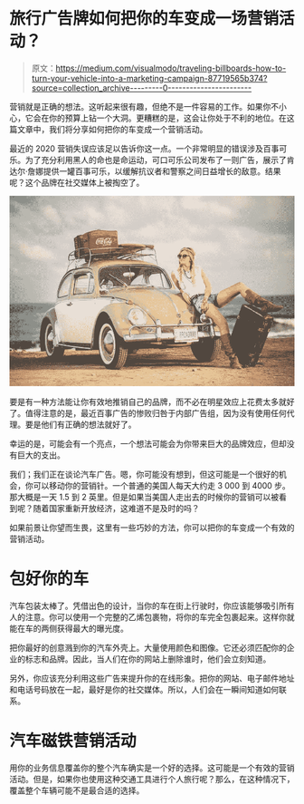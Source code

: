 # 旅行广告牌如何把你的车变成一场营销活动？

> 原文：<https://medium.com/visualmodo/traveling-billboards-how-to-turn-your-vehicle-into-a-marketing-campaign-87719565b374?source=collection_archive---------0----------------------->

营销就是正确的想法。这听起来很有趣，但绝不是一件容易的工作。如果你不小心，它会在你的预算上钻一个大洞。更糟糕的是，这会让你处于不利的地位。在这篇文章中，我们将分享如何把你的车变成一个营销活动。

最近的 2020 营销失误应该足以告诉你这一点。一个非常明显的错误涉及百事可乐。为了充分利用黑人的命也是命运动，可口可乐公司发布了一则广告，展示了肯达尔·詹娜提供一罐百事可乐，以缓解抗议者和警察之间日益增长的敌意。结果呢？这个品牌在社交媒体上被掏空了。

![](img/c9ae5262dc40d7ff6079e2e2ae54a3dd.png)

要是有一种方法能让你有效地推销自己的品牌，而不必在明星效应上花费太多就好了。值得注意的是，最近百事广告的惨败归咎于内部广告组，因为没有使用任何代理。要是他们有正确的想法就好了。

幸运的是，可能会有一个亮点，一个想法可能会为你带来巨大的品牌效应，但却没有巨大的支出。

我们；我们正在谈论汽车广告。嗯，你可能没有想到，但这可能是一个很好的机会，你可以移动你的营销针。一个普通的美国人每天大约走 3 000 到 4000 步。那大概是一天 1.5 到 2 英里。但是如果当美国人走出去的时候你的营销可以被看到呢？随着国家重新开放经济，这难道不是及时的吗？

如果前景让你望而生畏，这里有一些巧妙的方法，你可以把你的车变成一个有效的营销活动。

# 包好你的车

汽车包装太棒了。凭借出色的设计，当你的车在街上行驶时，你应该能够吸引所有人的注意。你可以使用一个完整的乙烯包裹物，将你的车完全包裹起来。这样你就能在车的两侧获得最大的曝光度。

把你最好的创意溅到你的汽车外壳上。大量使用颜色和图像。它还必须匹配你的企业的标志和品牌。因此，当人们在你的网站上删除谁时，他们会立刻知道。

另外，你应该充分利用这些广告来提升你的在线形象。把你的网站、电子邮件地址和电话号码放在一起，最好是你的社交媒体。所以，人们会在一瞬间知道如何联系。

# 汽车磁铁营销活动

用你的业务信息覆盖你的整个汽车确实是一个好的选择。这可能是一个有效的营销活动。但是，如果你也使用这种交通工具进行个人旅行呢？那么，在这种情况下，覆盖整个车辆可能不是最合适的选择。